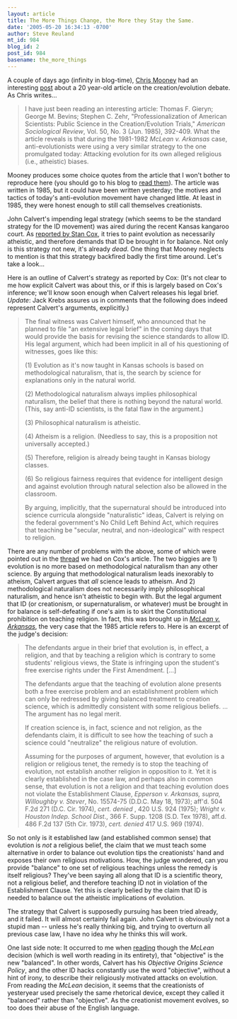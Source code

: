 ```yaml
---
layout: article
title: The More Things Change, the More they Stay the Same.
date: '2005-05-20 16:34:13 -0700'
author: Steve Reuland
mt_id: 984
blog_id: 2
post_id: 984
basename: the_more_things
---
```

A couple of days ago (infinity in blog-time), [Chris Mooney](http://www.chriscmooney.com/blog.asp) had an interesting [post](http://www.chriscmooney.com/blog.asp?Id=1831) about a 20 year-old article on the creation/evolution debate.  As Chris writes...  

> I have just been reading an interesting article: Thomas F. Gieryn; George M. Bevins; Stephen C. Zehr, "Professionalization of American Scientists: Public Science in the Creation/Evolution Trials," _American Sociological Review_, Vol. 50, No. 3 (Jun. 1985), 392-409. What the article reveals is that during the 1981-1982 _McLean v. Arkansas_ case, anti-evolutionists were using a very similar strategy to the one promulgated today: Attacking evolution for its own alleged religious (i.e., atheistic) biases.

Mooney produces some choice quotes from the article that I won't bother to reproduce here (you should go to his blog to [read them](http://www.chriscmooney.com/blog.asp?Id=1831)).  The article was written in 1985, but it could have been written yesterday; the motives and tactics of today's anti-evolution movement have changed little.  At least in 1985, they were honest enough to still call themselves creationists.

John Calvert's impending legal strategy (which seems to be the standard strategy for the ID movement) was aired during the recent Kansas kangaroo court.  As [reported by Stan Cox](http://www.alternet.org/story/22042/), it tries to paint evolution as necessarily atheistic, and therefore demands that ID be brought in for balance.  Not only is this strategy not new, it's already _dead_.  One thing that Mooney neglects to mention is that this strategy backfired badly the first time around.  Let's take a look...       

Here is an outline of Calvert's strategy as reported by Cox:  (It's not clear to me how explicit Calvert was about this, or if this is largely based on Cox's inference; we'll know soon enough when Calvert releases his legal brief.  _Update_:  Jack Krebs assures us in comments that the following does indeed represent Calvert's arguments, explicitly.)

> The final witness was Calvert himself, who announced that he planned to file "an extensive legal brief" in the coming days that would provide the basis for revising the science standards to allow ID. His legal argument, which had been implicit in all of his questioning of witnesses, goes like this: 
> 
> (1) Evolution as it's now taught in Kansas schools is based on methodological naturalism, that is, the search by science for explanations only in the natural world.
> 
> (2) Methodological naturalism always implies philosophical naturalism, the belief that there is nothing beyond the natural world. (This, say anti-ID scientists, is the fatal flaw in the argument.)
> 
> (3) Philosophical naturalism is atheistic.
> 
> (4) Atheism is a religion. (Needless to say, this is a proposition not universally accepted.)
> 
> (5) Therefore, religion is already being taught in Kansas biology classes.
> 
> (6) So religious fairness requires that evidence for intelligent design and against evolution through natural selection also be allowed in the classroom.
> 
> By arguing, implicitly, that the supernatural should be introduced into science curricula alongside "naturalistic" ideas, Calvert is relying on the federal government's No Child Left Behind Act, which requires that teaching be "secular, neutral, and non-ideological" with respect to religion. 

There are any number of problems with the above, some of which were pointed out in the [thread](http://www.pandasthumb.org/pt-archives/001049.html) we had on Cox's article.  The two biggies are 1) evolution is no more based on methodological naturalism than any other science.  By arguing that methodological naturalism leads inexorably to atheism, Calvert argues that _all_ science leads to atheism.  And 2) methodological naturalism does not necessarily imply philosophical naturalism, and hence isn't atheistic to begin with.  But the legal argument that ID (or creationism, or supernaturalism, or whatever) must be brought in for balance is self-defeating if one's aim is to skirt the Constitutional prohibition on teaching religion.  In fact, this was brought up in [_McLean v. Arkansas_](http://www.talkorigins.org/faqs/mclean-v-arkansas.html), the very case that the 1985 article refers to.  Here is an excerpt of the judge's decision:  

> The defendants argue in their brief that evolution is, in effect, a religion, and that by teaching a religion which is contrary to some students' religious views, the State is infringing upon the student's free exercise rights under the First Amendment. \[...\]  
> 
> The defendants argue that the teaching of evolution alone presents both a free exercise problem and an establishment problem which can only be redressed by giving balanced treatment to creation science, which is admittedly consistent with some religious beliefs. ... The argument has no legal merit. 
> 
> If creation science is, in fact, science and not religion, as the defendants claim, it is difficult to see how the teaching of such a science could "neutralize" the religious nature of evolution.
> 
> Assuming for the purposes of argument, however, that evolution is a religion or religious tenet, the remedy is to stop the teaching of evolution, not establish another religion in opposition to it. Yet it is clearly established in the case law, and perhaps also in common sense, that evolution is not a religion and that teaching evolution does not violate the Establishment Clause, _Epperson v. Arkansas, supra, Willoughby v. Stever_, No. 15574-75 (D.D.C. May 18, 1973); aff'd. 504 F.2d 271 (D.C. Cir. 1974), _cert. denied_ , 420 U.S. 924 (1975); _Wright v. Houston Indep. School Dist_., 366 F. Supp. 1208 (S.D. Tex 1978), aff.d. 486 F.2d 137 (5th Cir. 1973), _cert. denied_ 417 U.S. 969 (1974).

So not only is it established law (and established common sense) that evolution is _not_ a religious belief, the claim that we must teach some alternative in order to balance out evolution tips the creationists' hand and exposes their own religious motivations.  How, the judge wondered, can you provide "balance" to one set of religious teachings unless the remedy is itself religious?  They've been saying all along that ID is a scientific theory, not a religious belief, and therefore teaching ID not in violation of the Establishment Clause.  Yet this is clearly belied by the claim that ID is needed to balance out the atheistic implications of evolution.  

The strategy that Calvert is supposedly pursuing has been tried already, and it failed.  It will almost certainly fail again.  John Calvert is obviously not a stupid man -- unless he's really thinking big, and trying to overturn all previous case law, I have no idea why he thinks this will work.     

One last side note:  It occurred to me when [reading](http://www.talkorigins.org/faqs/mclean-v-arkansas.html) though the _McLean_ decision (which is well worth reading in its entirety), that "objective" is the new "balanced".  In other words, Calvert has his _Objective Origins Science Policy_, and the other ID hacks constantly use the word "objective", without a hint of irony, to describe their religiously motivated attacks on evolution.  From reading the _McLean_ decision, it seems that the creationists of yesteryear used precisely the same rhetorical device, except they called it "balanced" rather than "objective".  As the creationist movement evolves, so too does their abuse of the English language.
